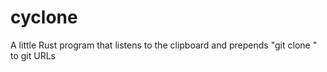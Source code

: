 # cyclone
A little Rust program that listens to the clipboard and prepends "git clone " to git URLs 
